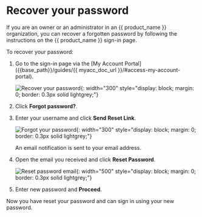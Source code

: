 # Recover your password

If you are an owner or an administrator in an {{ product_name }} organization, you can recover a forgotten password by following the instructions on the {{ product_name }} sign-in page.

To recover your password:

1. Go to the sign-in page via the [My Account Portal]({{base_path}}/guides/{{ myacc_doc_url }}/#access-my-account-portal).

    ![Recover your password]({{base_path}}/assets/img/guides/organization/self-service/customer/recover-your-password.png){: width="300" style="display: block; margin: 0; border: 0.3px solid lightgrey;"}

2. Click **Forgot password?**.
3. Enter your username and click **Send Reset Link**.

    ![Forgot your password]({{base_path}}/assets/img/guides/organization/self-service/customer/forgot-your-password.png){: width="300" style="display: block; margin: 0; border: 0.3px solid lightgrey;"}

    An email notification is sent to your email address.

4. Open the email you received and click **Reset Password**.

    ![Reset password email]({{base_path}}/assets/img/guides/organization/self-service/customer/reset-password-email.png){: width="500" style="display: block; margin: 0; border: 0.3px solid lightgrey;"}

5. Enter new password and **Proceed**.

Now you have reset your password and can sign in using your new password.
